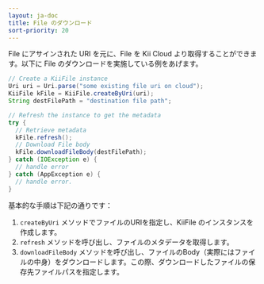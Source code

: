 ```yaml
---
layout: ja-doc
title: File のダウンロード
sort-priority: 20
---
```

File にアサインされた URI を元に、File を Kii Cloud より取得することができます。以下に File のダウンロードを実施している例をあげます。

```java
// Create a KiiFile instance
Uri uri = Uri.parse("some existing file uri on cloud");
KiiFile kFile = KiiFile.createByUri(uri);
String destFilePath = "destination file path";

// Refresh the instance to get the metadata
try {
  // Retrieve metadata
  kFile.refresh();
  // Download File body
  kFile.downloadFileBody(destFilePath);
} catch (IOException e) {
  // handle error
} catch (AppException e) {
  // handle error.
}
```

基本的な手順は下記の通りです：

1. `createByUri` メソッドでファイルのURIを指定し、KiiFile のインスタンスを作成します。
2. `refresh` メソッドを呼び出し、ファイルのメタデータを取得します。
3. `downloadFileBody` メソッドを呼び出し、ファイルのBody（実際にはファイルの中身）をダウンロードします。この際、ダウンロードしたファイルの保存先ファイルパスを指定します。



